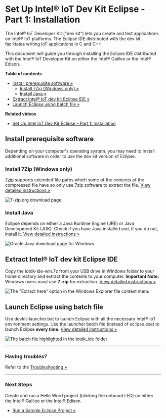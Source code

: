 # Set Up Intel® IoT Dev Kit Eclipse - Part 1: Installation

The Intel® IoT Developer Kit ("dev kit") lets you create and test applications on Intel® IoT platforms. The Eclipse IDE distributed with the dev kit facilitates writing IoT applications in C and C++.

This document will guide you through installing the Eclipse IDE distributed with the Intel® IoT Developer Kit on either the Intel® Galileo or the Intel® Edison.

**Table of contents**

* [Install prerequisite software »](#install-prerequisite-software)
  * [Install 7Zip (Windows only) »](#install-7zip-windows-only)
  * [Install Java »](#install-java)
* [Extract Intel® IoT dev kit Eclipse IDE »](#extract-intel-iot-dev-kit-eclipse-ide)
* [Launch Eclipse using batch file »](#launch-eclipse-using-batch-file)


**Related videos**

* [Set Up Intel IoT Dev Kit Eclipse – Part 1: Installation](https://software.intel.com/en-us/videos/set-up-intel-iot-dev-kit-eclipse-part-1-installation)


## Install prerequisite software

Depending on your computer's operating system, you may need to install additional software in order to use the dev kit version of Eclipse.


### Install 7Zip (Windows only)

[7zip](http://www.7-zip.org) supports extended file paths which some of the contents of the compressed file have so only use 7zip software to extract the file. [View detailed instructions »](details-install_7zip.md)

![7-zip.org download page](images/7zip-download.png)


### Install Java

Eclipse depends on either a Java Runtime Engine (JRE) or Java Development Kit (JDK). Check if you have Java installed and, if you do not, install it. [View detailed instructions »](details-install_java.md)

![Oracle Java download page for Windows](images/java-download_page.png)


## Extract Intel® IoT dev kit Eclipse IDE

Copy the iotdk-ide-win.7z from your USB drive in Windows folder to your home directory and extract the contents to your computer. **Important Note:** Windows users _must_ use **7-zip** for extraction. [View detailed instructions »](details-extract_iot_eclipse.md)

![The "Extract here" option in the Windows Explorer file context menu](images/7zip-extract_context_menu.png)


## Launch Eclipse using batch file

Use devkit-launcher.bat to launch Eclipse with all the necessary Intel® IoT environment settings. Use the launcher batch file (instead of eclipse.exe) to launch Eclipse **every time**. [View detailed instructions »](details-launch_eclipse_batch.md)

![The batch file highlighted in the iotdk_ide folder](images/iotdk_ide_folder.png)


---

### Having troubles?

Refer to the [Troubleshooting »](troubleshooting.md)

---

### Next Steps

Create and run a Hello Word project (blinking the onboard LED) on either the Intel® Galileo or the Intel® Edison.

* [Run a Sample Eclipse Project »](/ide_setup/eclipse/create_project.md)
